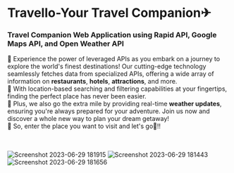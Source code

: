 # Travello-Your Travel Companion✈
### Travel Companion Web Application using  Rapid API, Google Maps API, and Open Weather API

📍 Experience the power of leveraged APIs as you embark on a journey to explore the world's finest destinations! Our cutting-edge technology seamlessly fetches data 
    from specialized APIs, offering a wide array of information on **restaurants**, **hotels**, **attractions**, and more.<br>
📍 With location-based searching and filtering capabilities at your fingertips, finding the perfect place has never been easier. <br>
📍 Plus, we also go the extra mile by providing real-time **weather updates**, ensuring you're always prepared for your adventure. Join us now and discover a whole 
    new way to plan your dream getaway!<br>
📍 So, enter the place you want to visit and let's go🚀!!<br>
  <br>
  <br>

 
  ![Screenshot 2023-06-29 181915](https://github.com/Rashmisingh-18/Travello-Your_Travel_Companion/assets/90052358/57a79912-d1a1-4ec0-bd4d-a9350e54ba1f)
  ![Screenshot 2023-06-29 181443](https://github.com/Rashmisingh-18/Travello-Your_Travel_Companion/assets/90052358/0e630450-895e-47de-b35d-e14f10627129)
  ![Screenshot 2023-06-29 181656](https://github.com/Rashmisingh-18/Travello-Your_Travel_Companion/assets/90052358/b7dc76e0-4803-42c8-a681-4d5a6f1a3efb)



